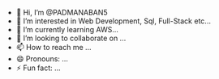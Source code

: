 - 👋 Hi, I’m @PADMANABAN5
- 👀 I’m interested in Web Development, Sql, Full-Stack etc...
- 🌱 I’m currently learning AWS...
- 💞️ I’m looking to collaborate on ...
- 📫 How to reach me ...
- 😄 Pronouns: ...
- ⚡ Fun fact: ...

<!---
PADMANABAN5/PADMANABAN5 is a ✨ special ✨ repository because its `README.md` (this file) appears on your GitHub profile.
You can click the Preview link to take a look at your changes.
--->
